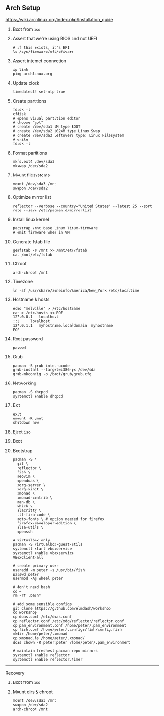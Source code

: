 ## Arch Setup

https://wiki.archlinux.org/index.php/Installation_guide

1. Boot from `iso`

2. Assert that we're using BIOS and not UEFI

   ```
   # if this exists, it's EFI
   ls /sys/firmware/efi/efivars
   ```

3. Assert internet connection

   ```
   ip link
   ping archlinux.org
   ```

4. Update clock

   ```
   timedatectl set-ntp true
   ```

5. Create partitions

   ```
   fdisk -l
   cfdisk
   # opens visual partition editor
   # choose "gpt"
   # create /dev/sda1 1M type BOOT
   # create /dev/sda2 1024M type Linux Swap
   # create /dev/sda3 leftovers type: Linux Filesystem
   # write
   fdisk -l
   ```

6. Format partitions

   ```
   mkfs.ext4 /dev/sda3
   mkswap /dev/sda2
   ```

7. Mount filesystems

   ```
   mount /dev/sda3 /mnt
   swapon /dev/sda2
   ```

8. Optimize mirror list

   ```
   reflector --verbose --country="United States" --latest 25 --sort rate --save /etc/pacman.d/mirrorlist
   ```

9. Install linux kernel

   ```
   pacstrap /mnt base linux linux-firmware
   # omit firmware when in VM
   ```

10. Generate fstab file 

    ```
    genfstab -U /mnt >> /mnt/etc/fstab
    cat /mnt/etc/fstab
    ```

11. Chroot

    ```
    arch-chroot /mnt
    ```

12. Timezone

    ```
    ln -sf /usr/share/zoneinfo/America/New_York /etc/localtime
    ```

13. Hostname & hosts

    ```
    echo "melville" > /etc/hostname
    cat > /etc/hosts << EOF
    127.0.0.1	localhost
    ::1		localhost
    127.0.1.1	myhostname.localdomain	myhostname
    EOF
    ```

14. Root password

    ```
    passwd
    ```

15. Grub

    ```
    pacman -S grub intel-ucode
    grub-install --target=i386-px /dev/sda
    grub-mkconfig -o /boot/grub/grub.cfg
    ```

16. Networking

    ```
    pacman -S dhcpcd
    systemctl enable dhcpcd
    ```

17. Exit

    ```
    exit
    umount -R /mnt
    shutdown now
    ```

18. Eject `iso`

19. Boot

20. Bootstrap

    ```
    pacman -S \
      git \
      reflector \
      fish \
      neovim \
      opendoas \
      xorg-server \
      xorg-xinit \
      xmonad \
      xmonad-contrib \ 
      man-db \
      which \
      alacritty \
      ttf-fira-code \
      noto-fonts \ # option needed for firefox
      firefox-developer-edition \
      alsa-utils \
      openssh
      
    # virtualbox only
    pacman -S virtualbox-guest-utils
    systemctl start vboxservice
    systemctl enable vboxservice
    VBoxClient-all
    
    # create primary user
    useradd -m peter -s /usr/bin/fish
    passwd peter
    usermod -Ag wheel peter
    
    # don't need bash
    cd ~
    rm -rf .bash*
    
    # add some sensible configs
    git clone https://github.com/elmdash/workshop
    cd workshop
    cp doas.conf /etc/doas.conf
    cp reflector.conf /etc/xdg/reflector/reflector.conf
    cp pam_environment.conf /home/peter/.pam_environment
    cp fish.conf /home/peter/.configs/fish/config.fish
    mkdir /home/peter/.xmonad
    cp xmonad.hs /home/peter/.xmonad/
    doas chown -R peter:peter /home/peter/.pam_environment
    
    # maintain freshest pacman repo mirrors
    systemctl enable reflector
    systemctl enable reflector.timer
    ```

    

---

Recovery

1. Boot from `iso`

2. Mount dirs & chroot

   ```
   mount /dev/sda3 /mnt
   swapon /dev/sda2
   arch-chroot /mnt
   ```

   